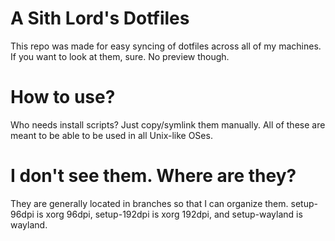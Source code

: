 # A Sith Lord's Dotfiles

This repo was made for easy syncing of dotfiles across all of my machines. If you want to look at them, sure. No preview though.

# How to use?

Who needs install scripts? Just copy/symlink them manually. All of these are meant to be able to be used in all Unix-like OSes.

# I don't see them. Where are they?

They are generally located in branches so that I can organize them. setup-96dpi is xorg 96dpi, setup-192dpi is xorg 192dpi, and setup-wayland is wayland.
